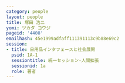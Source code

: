 ```yaml
---
category: people
layout: people
title: 塚田 浩二
yomi: ツカダ コウジ
pageid: '4408'
emailhash: 45e1999adfaff111391113c9b88e69c2
session:
- title: 日用品インタフェースと社会展開
  psid: 1A-1
  sessiontitle: 統一セッション-人間拡張
  sessionid: 1a
  role: 著者
---
```

